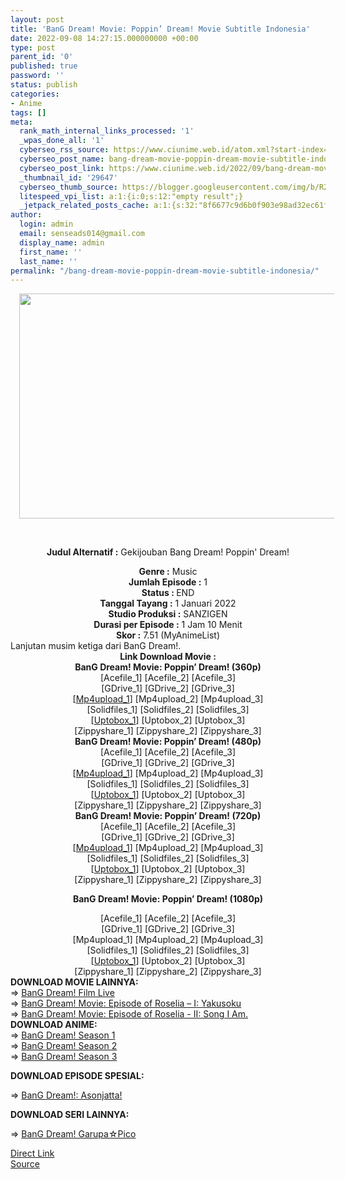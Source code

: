 ```yaml
---
layout: post
title: 'BanG Dream! Movie: Poppin’ Dream! Movie Subtitle Indonesia'
date: 2022-09-08 14:27:15.000000000 +00:00
type: post
parent_id: '0'
published: true
password: ''
status: publish
categories:
- Anime
tags: []
meta:
  rank_math_internal_links_processed: '1'
  _wpas_done_all: '1'
  cyberseo_rss_source: https://www.ciunime.web.id/atom.xml?start-index=1
  cyberseo_post_name: bang-dream-movie-poppin-dream-movie-subtitle-indonesia
  cyberseo_post_link: https://www.ciunime.web.id/2022/09/bang-dream-movie-poppin-dream-movie.html
  _thumbnail_id: '29647'
  cyberseo_thumb_source: https://blogger.googleusercontent.com/img/b/R29vZ2xl/AVvXsEh26FSdeIvS9-hwj-4itCFwpQpWbBPLCMnIg-kPQviJw71qP3MPaICXoOeyoF1Z6SVVckpo-vRcvTGTtMMu0r4gvNyXe14sRyAdY1fp2jxZhUUawAGCQf_zWNiUvVhfysFzGoYKijsdynHuLuGLoBnEp6HC5fmFnPVDod0OG-aWBB9WP_Atn72MggMk/w640-h360/BanG%20Dream!%20Movie%20-%20Poppin%E2%80%99%20Dream!.jpeg
  litespeed_vpi_list: a:1:{i:0;s:12:"empty result";}
  _jetpack_related_posts_cache: a:1:{s:32:"8f6677c9d6b0f903e98ad32ec61f8deb";a:2:{s:7:"expires";i:1663427777;s:7:"payload";a:3:{i:0;a:1:{s:2:"id";i:29766;}i:1;a:1:{s:2:"id";i:26473;}i:2;a:1:{s:2:"id";i:26420;}}}}
author:
  login: admin
  email: senseads014@gmail.com
  display_name: admin
  first_name: ''
  last_name: ''
permalink: "/bang-dream-movie-poppin-dream-movie-subtitle-indonesia/"
---
```

<div style="text-align: center;">
<div style="text-align: left;">
<div class="separator" style="clear: both; text-align: center;"><a href="https://blogger.googleusercontent.com/img/b/R29vZ2xl/AVvXsEh26FSdeIvS9-hwj-4itCFwpQpWbBPLCMnIg-kPQviJw71qP3MPaICXoOeyoF1Z6SVVckpo-vRcvTGTtMMu0r4gvNyXe14sRyAdY1fp2jxZhUUawAGCQf_zWNiUvVhfysFzGoYKijsdynHuLuGLoBnEp6HC5fmFnPVDod0OG-aWBB9WP_Atn72MggMk/s1280/BanG%20Dream!%20Movie%20-%20Poppin%E2%80%99%20Dream!.jpeg" style="margin-left: 1em; margin-right: 1em;"><img border="0" data-original-height="720" data-original-width="1280" height="360" src="{{ site.baseurl }}/assets/2022/09/BanG%20Dream!%20Movie%20-%20Poppin%E2%80%99%20Dream!.jpeg" width="640" /></a></div>
<p><b><br /></b></div>
<p><b>Judul Alternatif :</b>&nbsp;Gekijouban Bang Dream! Poppin' Dream!</div>
<div style="text-align: center;">
<b>Genre :</b>&nbsp;<b></b>Music</div>
<div style="text-align: center;">
<b>Jumlah Episode :</b>&nbsp;1<br />
<b>Status :&nbsp;</b>END<br />
<b>Tanggal Tayang :</b>&nbsp;1 Januari 2022<br />
<b>Studio Produksi :</b>&nbsp;<b></b>SANZIGEN<br />
<b>Durasi per Episode :</b>&nbsp;1 Jam 10 Menit</div>
<div style="text-align: center;">
<b>Skor :</b>&nbsp;7.51 (MyAnimeList)</div>
<div style="text-align: center;">
</div>
<div style="text-align: justify;">
Lanjutan musim ketiga dari BanG Dream!.</div>
<div style="text-align: justify;">
</div>
<div style="text-align: justify;">
</div>
<div style="text-align: center;">
<b>Link Download Movie :</b></div>
<div style="text-align: center;">

<div style="text-align: center;"><b>BanG Dream! Movie: Poppin’ Dream!&nbsp;(360p)</b></div>
</div>
<div style="text-align: center;">
<div>[Acefile_1] [Acefile_2] [Acefile_3]</div>
<div>[GDrive_1] [GDrive_2] [GDrive_3]</div>
<div>[<a href="blank" target="_blank" rel="noopener">Mp4upload_1</a>] [Mp4upload_2] [Mp4upload_3]</div>
<div>[Solidfiles_1] [Solidfiles_2] [Solidfiles_3]</div>
<div>[<a href="https://uptobox.com/wh1i9f111e4z" target="_blank" rel="noopener">Uptobox_1</a>] [Uptobox_2] [Uptobox_3]</div>
<div>[Zippyshare_1] [Zippyshare_2] [Zippyshare_3]</div>
</div>
<div style="text-align: center;">
</div>
<div style="text-align: center;">
<div style="text-align: center;"><span style="text-align: left;"><b>BanG Dream! Movie: Poppin’ Dream!&nbsp;</b></span><b>(480p)</b></div>
<div>
<div>[Acefile_1] [Acefile_2] [Acefile_3]</div>
<div>[GDrive_1] [GDrive_2] [GDrive_3]</div>
<div>[<a href="https://www.mp4upload.com/x7h9gvsbxzx4" target="_blank" rel="noopener">Mp4upload_1</a>] [Mp4upload_2] [Mp4upload_3]</div>
<div>[Solidfiles_1] [Solidfiles_2] [Solidfiles_3]</div>
<div>[<a href="https://uptobox.com/t777aofb3q5e" target="_blank" rel="noopener">Uptobox_1</a>] [Uptobox_2] [Uptobox_3]</div>
<div>[Zippyshare_1] [Zippyshare_2] [Zippyshare_3]</div>
</div>
</div>
<div style="text-align: center;"></div>
<div style="text-align: center;">
<div style="text-align: center;"><span style="text-align: left;"><b>BanG Dream! Movie: Poppin’ Dream!&nbsp;</b></span><b>(720p)</b></div>
<div>
<div>[Acefile_1] [Acefile_2] [Acefile_3]</div>
<div>[GDrive_1] [GDrive_2] [GDrive_3]</div>
<div>[<a href="https://www.mp4upload.com/7ougn4vu5hvx" target="_blank" rel="noopener">Mp4upload_1</a>] [Mp4upload_2] [Mp4upload_3]</div>
<div>[Solidfiles_1] [Solidfiles_2] [Solidfiles_3]</div>
<div>[<a href="https://uptobox.com/1q8nzrdxu0iw" target="_blank" rel="noopener">Uptobox_1</a>] [Uptobox_2] [Uptobox_3]</div>
<div>[Zippyshare_1] [Zippyshare_2] [Zippyshare_3]</div>
</div>
<p><b>BanG Dream! Movie: Poppin’ Dream! (1080p)</b>
<div>
<div>[Acefile_1] [Acefile_2] [Acefile_3]</div>
<div>[GDrive_1] [GDrive_2] [GDrive_3]</div>
<div>[Mp4upload_1] [Mp4upload_2] [Mp4upload_3]</div>
<div>[Solidfiles_1] [Solidfiles_2] [Solidfiles_3]</div>
<div>[<a href="https://uptobox.com/txlyoo5e7m9o" target="_blank" rel="noopener">Uptobox_1</a>] [Uptobox_2] [Uptobox_3]</div>
<div>[Zippyshare_1] [Zippyshare_2] [Zippyshare_3]</div>
</div>
<div style="text-align: left;"></div>
<div style="text-align: left;">
<div style="text-align: justify;"></div>
<div style="text-align: justify;">
<div><b>DOWNLOAD MOVIE LAINNYA:</b></div>
<div></div>
<div>=&gt;&nbsp;<a href="https://www.ciunime.web.id/2020/02/bang-dream-film-live-movie-subtitle.html" target="_blank" rel="noopener">BanG Dream! Film Live</a></div>
<div>=&gt;&nbsp;<a href="https://www.ciunime.web.id/2022/01/bang-dream-movie-episode-of-roselia-i.html" target="_blank" rel="noopener">BanG Dream! Movie: Episode of Roselia – I: Yakusoku</a></div>
<div>=&gt;&nbsp;<a href="https://www.ciunime.web.id/2022/01/bang-dream-movie-episode-of-roselia-ii.html" target="_blank" rel="noopener">BanG Dream! Movie: Episode of Roselia - II: Song I Am.</a></div>
<div></div>
</div>
<div style="text-align: justify;"><b>DOWNLOAD ANIME:</b></div>
<div style="text-align: justify;"></div>
<div style="text-align: justify;">=&gt;&nbsp;<a href="https://www.ciunime.web.id/2019/01/bang-dream-season-1-episode-01-13-end.html" target="_blank" rel="noopener">BanG Dream! Season 1</a></div>
<div style="text-align: justify;">=&gt;&nbsp;<a href="https://www.ciunime.web.id/2019/03/bang-dream-season-2-episode-01-13-end.html" target="_blank" rel="noopener">BanG Dream! Season 2</a></div>
<div style="text-align: justify;">=&gt;&nbsp;<a href="https://www.ciunime.web.id/2020/04/bang-dream-season-3-episode-01-13-end.html" target="_blank" rel="noopener">BanG Dream! Season 3</a>
<div></div>
<p><b>DOWNLOAD EPISODE SPESIAL:</b>
<p>=&gt;&nbsp;<a href="https://www.ciunime.web.id/2019/07/bang-dream-asonjatta-spesial-subtitle.html" target="_blank" rel="noopener">BanG Dream!: Asonjatta!</a></p>
<p><b>DOWNLOAD SERI LAINNYA:</b></p>
<p>=&gt;&nbsp;<a href="https://www.ciunime.web.id/2019/03/bang-dream-garupapico-episode-01-26-end.html" target="_blank" rel="noopener">BanG Dream! Garupa☆Pico</a></p>
</div>
</div>
</div>
<link rel="stylesheet" href="https://cdnjs.cloudflare.com/ajax/libs/font-awesome/4.7.0/css/font-awesome.min.css" />
<div class="divbtn"> <a href="https://handymansurrender.com/fihup8buzv?key=94550f7ce39444073321dde3b8782f97" class="btn"><i class="fa fa-download"></i> Direct Link</a> <br /><a href="https://www.ciunime.web.id/2022/09/bang-dream-movie-poppin-dream-movie.html">Source</a> </div>
